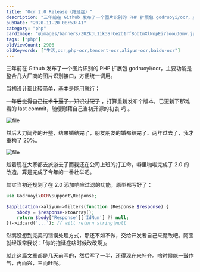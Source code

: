 ```yaml
---
title: "Ocr 2.0 Release（拖延症）"
description: "三年前在 Github 发布了一个图片识别的 PHP 扩展包 godruoyi/ocr，主要功能是整合几大厂商的图片识别接口，方便统一调用。"
pubDate: "2020-11-20 08:53:41"
category: "php"
cardImage: "@images/banners/ZUZkJL1ik3SrCe2b1rf8obtmXlNnpEi7loouJ6mv.jpeg"
tags: ["php"]
oldViewCount: 2906
oldKeywords: ["生活,ocr,php-ocr,tencent-ocr,aliyun-ocr,baidu-ocr"]
---
```


三年前在 Github 发布了一个图片识别的 PHP 扩展包 godruoyi/ocr，主要功能是整合几大厂商的图片识别接口，方便统一调用。

当初设计都比较简单，基本是能用就行；

~~一年后觉得自己技术牛逼了，知识过硬了~~ ，打算重新发布个版本，已更新下那难看的 last commit，随便慰藉自己当初开源的初衷 ~~吗~~ 。

![file](https://images.godruoyi.com/posts/202011/20/XxGFVtWBpE1oZrXOKMilhvyEAC37wY5Rz54ICxE8.png)

然后大刀阔斧的开整，结果婚结完了，朋友朋友的婚都结完了、两年过去了，我才重构了 20%。

![file](https://images.godruoyi.com/posts/202011/20/0sOuuR4nm7niUNczcpwxX0akfS03wOeWWRzM45gs.png)

趁着现在大家都去旅游去了而我还在公司上班的打工命，噼里啪啦完成了 2.0 的改造，算是完成了今年的一番壮举吧。

其实当初还规划了在 2.0 添加响应过滤的功能，原型都写好了：

```php
use Godruoyi\OCR\Support\Response;

$application->aliyun->filters(function (Response $response) {
    $body = $response->toArray();
    return $body['Response']['IdNum'] ?? null;
})->idcard('...'); // will return string|null
```

然鹅没想到完美的错误处理方式，那还不如不做，交给开发者自己来魔改吧。阿宝就经跟常我说：「你的拖延症啥时候改改啊」。

就连这篇文章都是几天前写的，然后写了一半，还得现在来补齐。啥时候能一鼓作气，再而兴，三而旺呢。
